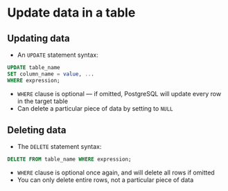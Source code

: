 # Update data in a table

## Updating data

* An `UPDATE` statement syntax:

```sql
UPDATE table_name
SET column_name = value, ...
WHERE expression;
```

* `WHERE` clause is optional — if omitted, PostgreSQL will update every row in the target table
* Can delete a particular piece of data by setting to `NULL`

## Deleting data

* The `DELETE` statement syntax:

```sql
DELETE FROM table_name WHERE expression;
```

* `WHERE` clause is optional once again, and will delete all rows if omitted
* You can only delete entire rows, not a particular piece of data
